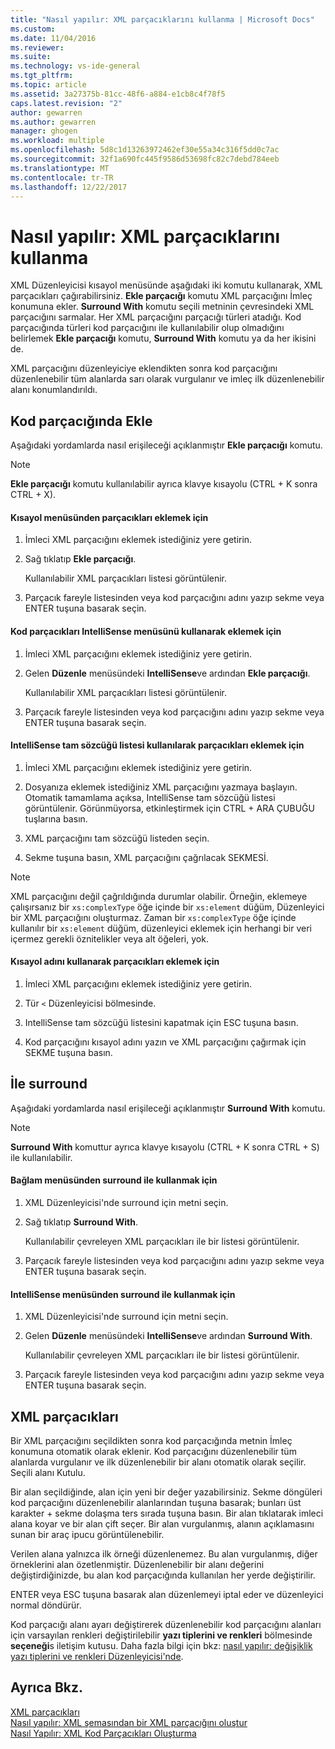 ```yaml
---
title: "Nasıl yapılır: XML parçacıklarını kullanma | Microsoft Docs"
ms.custom: 
ms.date: 11/04/2016
ms.reviewer: 
ms.suite: 
ms.technology: vs-ide-general
ms.tgt_pltfrm: 
ms.topic: article
ms.assetid: 3a27375b-81cc-48f6-a884-e1cb8c4f78f5
caps.latest.revision: "2"
author: gewarren
ms.author: gewarren
manager: ghogen
ms.workload: multiple
ms.openlocfilehash: 5d8c1d13263972462ef30e55a34c316f5dd0c7ac
ms.sourcegitcommit: 32f1a690fc445f9586d53698fc82c7debd784eeb
ms.translationtype: MT
ms.contentlocale: tr-TR
ms.lasthandoff: 12/22/2017
---
```

# <a name="how-to-use-xml-snippets"></a>Nasıl yapılır: XML parçacıklarını kullanma
XML Düzenleyicisi kısayol menüsünde aşağıdaki iki komutu kullanarak, XML parçacıkları çağırabilirsiniz. **Ekle parçacığı** komutu XML parçacığını İmleç konumuna ekler. **Surround With** komutu seçili metninin çevresindeki XML parçacığını sarmalar. Her XML parçacığını parçacığı türleri atadığı. Kod parçacığında türleri kod parçacığını ile kullanılabilir olup olmadığını belirlemek **Ekle parçacığı** komutu, **Surround With** komutu ya da her ikisini de.  
  
 XML parçacığını düzenleyiciye eklendikten sonra kod parçacığını düzenlenebilir tüm alanlarda sarı olarak vurgulanır ve imleç ilk düzenlenebilir alanı konumlandırıldı.  
  
## <a name="insert-snippet"></a>Kod parçacığında Ekle  
 Aşağıdaki yordamlarda nasıl erişileceği açıklanmıştır **Ekle parçacığı** komutu.  
  
> [!NOTE]
>  **Ekle parçacığı** komutu kullanılabilir ayrıca klavye kısayolu (CTRL + K sonra CTRL + X).  
  
#### <a name="to-insert-snippets-from-the-shortcut-menu"></a>Kısayol menüsünden parçacıkları eklemek için  
  
1.  İmleci XML parçacığını eklemek istediğiniz yere getirin.  
  
2.  Sağ tıklatıp **Ekle parçacığı**.  
  
     Kullanılabilir XML parçacıkları listesi görüntülenir.  
  
3.  Parçacık fareyle listesinden veya kod parçacığını adını yazıp sekme veya ENTER tuşuna basarak seçin.  
  
#### <a name="to-insert-snippets-using-the-intellisense-menu"></a>Kod parçacıkları IntelliSense menüsünü kullanarak eklemek için  
  
1.  İmleci XML parçacığını eklemek istediğiniz yere getirin.  
  
2.  Gelen **Düzenle** menüsündeki **IntelliSense**ve ardından **Ekle parçacığı**.  
  
     Kullanılabilir XML parçacıkları listesi görüntülenir.  
  
3.  Parçacık fareyle listesinden veya kod parçacığını adını yazıp sekme veya ENTER tuşuna basarak seçin.  
  
#### <a name="to-insert-snippets-through-the-intellisense-complete-word-list"></a>IntelliSense tam sözcüğü listesi kullanılarak parçacıkları eklemek için  
  
1.  İmleci XML parçacığını eklemek istediğiniz yere getirin.  
  
2.  Dosyanıza eklemek istediğiniz XML parçacığını yazmaya başlayın. Otomatik tamamlama açıksa, IntelliSense tam sözcüğü listesi görüntülenir. Görünmüyorsa, etkinleştirmek için CTRL + ARA ÇUBUĞU tuşlarına basın.  
  
3.  XML parçacığını tam sözcüğü listeden seçin.  
  
4.  Sekme tuşuna basın, XML parçacığını çağrılacak SEKMESİ.  
  
> [!NOTE]
>  XML parçacığını değil çağrıldığında durumlar olabilir. Örneğin, eklemeye çalışırsanız bir `xs:complexType` öğe içinde bir `xs:element` düğüm, Düzenleyici bir XML parçacığını oluşturmaz. Zaman bir `xs:complexType` öğe içinde kullanılır bir `xs:element` düğüm, düzenleyici eklemek için herhangi bir veri içermez gerekli öznitelikler veya alt öğeleri, yok.  
  
#### <a name="to-insert-snippets-using-the-shortcut-name"></a>Kısayol adını kullanarak parçacıkları eklemek için  
  
1.  İmleci XML parçacığını eklemek istediğiniz yere getirin.  
  
2.  Tür `<` Düzenleyicisi bölmesinde.  
  
3.  IntelliSense tam sözcüğü listesini kapatmak için ESC tuşuna basın.  
  
4.  Kod parçacığını kısayol adını yazın ve XML parçacığını çağırmak için SEKME tuşuna basın.  
  
## <a name="surround-with"></a>İle surround  
 Aşağıdaki yordamlarda nasıl erişileceği açıklanmıştır **Surround With** komutu.  
  
> [!NOTE]
>  **Surround With** komuttur ayrıca klavye kısayolu (CTRL + K sonra CTRL + S) ile kullanılabilir.  
  
#### <a name="to-use-surround-with-from-the-context-menu"></a>Bağlam menüsünden surround ile kullanmak için  
  
1.  XML Düzenleyicisi'nde surround için metni seçin.  
  
2.  Sağ tıklatıp **Surround With**.  
  
     Kullanılabilir çevreleyen XML parçacıkları ile bir listesi görüntülenir.  
  
3.  Parçacık fareyle listesinden veya kod parçacığını adını yazıp sekme veya ENTER tuşuna basarak seçin.  
  
#### <a name="to-use-surround-with-from-the-intellisense-menu"></a>IntelliSense menüsünden surround ile kullanmak için  
  
1.  XML Düzenleyicisi'nde surround için metni seçin.  
  
2.  Gelen **Düzenle** menüsündeki **IntelliSense**ve ardından **Surround With**.  
  
     Kullanılabilir çevreleyen XML parçacıkları ile bir listesi görüntülenir.  
  
3.  Parçacık fareyle listesinden veya kod parçacığını adını yazıp sekme veya ENTER tuşuna basarak seçin.  
  
## <a name="using-xml-snippets"></a>XML parçacıkları  
 Bir XML parçacığını seçildikten sonra kod parçacığında metnin İmleç konumuna otomatik olarak eklenir. Kod parçacığını düzenlenebilir tüm alanlarda vurgulanır ve ilk düzenlenebilir bir alanı otomatik olarak seçilir. Seçili alanı Kutulu.  
  
 Bir alan seçildiğinde, alan için yeni bir değer yazabilirsiniz. Sekme döngüleri kod parçacığını düzenlenebilir alanlarından tuşuna basarak; bunları üst karakter + sekme dolaşma ters sırada tuşuna basın. Bir alan tıklatarak imleci alana koyar ve bir alan çift seçer. Bir alan vurgulanmış, alanın açıklamasını sunan bir araç ipucu görüntülenebilir.  
  
 Verilen alana yalnızca ilk örneği düzenlenemez. Bu alan vurgulanmış, diğer örneklerini alan özetlenmiştir. Düzenlenebilir bir alanı değerini değiştirdiğinizde, bu alan kod parçacığında kullanılan her yerde değiştirilir.  
  
 ENTER veya ESC tuşuna basarak alan düzenlemeyi iptal eder ve düzenleyici normal döndürür.  
  
 Kod parçacığı alanı ayarı değiştirerek düzenlenebilir kod parçacığını alanları için varsayılan renkleri değiştirilebilir **yazı tiplerini ve renkleri** bölmesinde **seçeneği**s iletişim kutusu. Daha fazla bilgi için bkz: [nasıl yapılır: değişiklik yazı tiplerini ve renkleri Düzenleyicisi'nde](../ide/reference/how-to-change-fonts-and-colors-in-the-editor.md).  
  
## <a name="see-also"></a>Ayrıca Bkz.  
 [XML parçacıkları](../xml-tools/xml-snippets.md)   
 [Nasıl yapılır: XML şemasından bir XML parçacığını oluştur](../xml-tools/how-to-generate-an-xml-snippet-from-an-xml-schema.md)   
 [Nasıl Yapılır: XML Kod Parçacıkları Oluşturma](../xml-tools/how-to-create-xml-snippets.md)